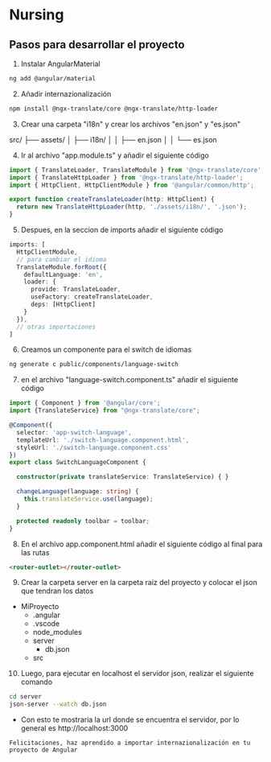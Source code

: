 # Nursing

## Pasos para desarrollar el proyecto

1. Instalar AngularMaterial
```bash
ng add @angular/material
```
2. Añadir internazionalización
```bash
npm install @ngx-translate/core @ngx-translate/http-loader
```
3. Crear una carpeta "i18n" y crear los archivos "en.json" y "es.json"

src/
├── assets/
│   ├── i18n/
│   │   ├── en.json
│   │   └── es.json

4. Ir al archivo "app.module.ts" y añadir el siguiente código
```typescript
import { TranslateLoader, TranslateModule } from '@ngx-translate/core';
import { TranslateHttpLoader } from '@ngx-translate/http-loader';
import { HttpClient, HttpClientModule } from '@angular/common/http';

export function createTranslateLoader(http: HttpClient) {
  return new TranslateHttpLoader(http, './assets/i18n/', '.json');
}
```

5. Despues, en la seccion de imports añadir el siguiente código
```typescript
imports: [
  HttpClientModule,
  // para cambiar el idioma
  TranslateModule.forRoot({
    defaultLanguage: 'en',
    loader: {
      provide: TranslateLoader,
      useFactory: createTranslateLoader,
      deps: [HttpClient]
    }
  }),
  // otras importaciones
]
```

6. Creamos un componente para el switch de idiomas
```bash
ng generate c public/components/language-switch
```

7. en el archivo "language-switch.component.ts" añadir el siguiente código
```typescript
import { Component } from '@angular/core';
import {TranslateService} from "@ngx-translate/core";

@Component({
  selector: 'app-switch-language',
  templateUrl: './switch-language.component.html',
  styleUrl: './switch-language.component.css'
})
export class SwitchLanguageComponent {

  constructor(private translateService: TranslateService) { }

  changeLanguage(language: string) {
    this.translateService.use(language);
  }

  protected readonly toolbar = toolbar;
}
```

8. En el archivo app.component.html añadir el siguiente código al final para las rutas
```html
<router-outlet></router-outlet>
```

9. Crear la carpeta server en la carpeta raiz del proyecto y colocar el json que tendran los datos
- MiProyecto
  - .angular
  - .vscode
  - node_modules
  - server
    -  db.json
  - src

10. Luego, para ejecutar en localhost el servidor json, realizar el siguiente comando
```bash
cd server
json-server --watch db.json
```

- Con esto te mostraria la url donde se encuentra el servidor, por lo general es http://localhost:3000


```
Felicitaciones, haz aprendido a importar internazionalización en tu proyecto de Angular
```
